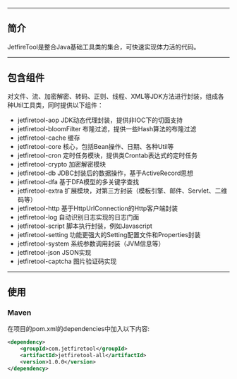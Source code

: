 
-------------------------------------------------------------------------------
## 简介

JetfireTool是整合Java基础工具类的集合，可快速实现体力活的代码。

-------------------------------------------------------------------------------

## 包含组件
对文件、流、加密解密、转码、正则、线程、XML等JDK方法进行封装，组成各种Util工具类，同时提供以下组件：

- jetfiretool-aop              JDK动态代理封装，提供非IOC下的切面支持
- jetfiretool-bloomFilter      布隆过滤，提供一些Hash算法的布隆过滤
- jetfiretool-cache            缓存
- jetfiretool-core             核心，包括Bean操作、日期、各种Util等
- jetfiretool-cron             定时任务模块，提供类Crontab表达式的定时任务
- jetfiretool-crypto           加密解密模块
- jetfiretool-db               JDBC封装后的数据操作，基于ActiveRecord思想
- jetfiretool-dfa              基于DFA模型的多关键字查找
- jetfiretool-extra            扩展模块，对第三方封装（模板引擎、邮件、Servlet、二维码等）
- jetfiretool-http             基于HttpUrlConnection的Http客户端封装
- jetfiretool-log              自动识别日志实现的日志门面
- jetfiretool-script           脚本执行封装，例如Javascript
- jetfiretool-setting          功能更强大的Setting配置文件和Properties封装
- jetfiretool-system           系统参数调用封装（JVM信息等）
- jetfiretool-json             JSON实现
- jetfiretool-captcha          图片验证码实现


-------------------------------------------------------------------------------

## 使用

### Maven
在项目的pom.xml的dependencies中加入以下内容:

```xml
<dependency>
    <groupId>com.jetfiretool</groupId>
    <artifactId>jetfiretool-all</artifactId>
    <version>1.0.0</version>
</dependency>
```

